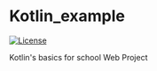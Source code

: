 # Kotlin_example
[![License](https://img.shields.io/badge/License-Apache%202.0-blue.svg)](https://opensource.org/licenses/Apache-2.0)

Kotlin's basics for school Web Project



